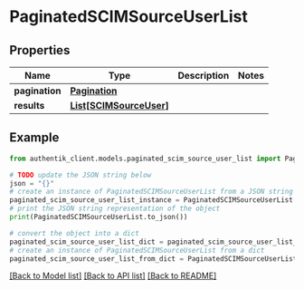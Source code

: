 # PaginatedSCIMSourceUserList


## Properties

Name | Type | Description | Notes
------------ | ------------- | ------------- | -------------
**pagination** | [**Pagination**](Pagination.md) |  | 
**results** | [**List[SCIMSourceUser]**](SCIMSourceUser.md) |  | 

## Example

```python
from authentik_client.models.paginated_scim_source_user_list import PaginatedSCIMSourceUserList

# TODO update the JSON string below
json = "{}"
# create an instance of PaginatedSCIMSourceUserList from a JSON string
paginated_scim_source_user_list_instance = PaginatedSCIMSourceUserList.from_json(json)
# print the JSON string representation of the object
print(PaginatedSCIMSourceUserList.to_json())

# convert the object into a dict
paginated_scim_source_user_list_dict = paginated_scim_source_user_list_instance.to_dict()
# create an instance of PaginatedSCIMSourceUserList from a dict
paginated_scim_source_user_list_from_dict = PaginatedSCIMSourceUserList.from_dict(paginated_scim_source_user_list_dict)
```
[[Back to Model list]](../README.md#documentation-for-models) [[Back to API list]](../README.md#documentation-for-api-endpoints) [[Back to README]](../README.md)


